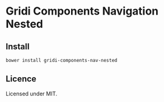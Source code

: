 # Gridi Components Navigation Nested

## Install
`bower install gridi-components-nav-nested`

## Licence

Licensed under MIT.
